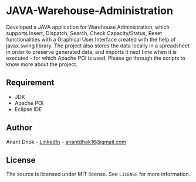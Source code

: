 # JAVA-Warehouse-Administration

Developed a JAVA application for Warehouse Administration, which supports Insert, Dispatch, Search, Check Capacity/Status, Reset functionalities with a Graphical User Interface created with the help of javax.swing library. The project also stores the data locally in a spreadsheet in order to preserve generated data, and imports it next time when it is executed - for which Apache POI is used. Please go through the scripts to know more about the project.


## Requirement

- JDK
- Apache POI
- Eclipse IDE


## Author

Anant Dhok - [LinkedIn](https://www.linkedin.com/in/anantdhok-444701/) - anantdhok16@gmail.com


## License

The source is licensed under MIT license. See `LICENSE` for more information.

